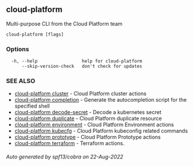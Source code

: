 ## cloud-platform

Multi-purpose CLI from the Cloud Platform team

```
cloud-platform [flags]
```

### Options

```
  -h, --help                 help for cloud-platform
      --skip-version-check   don't check for updates
```

### SEE ALSO

* [cloud-platform cluster](cloud-platform_cluster.md)	 - Cloud Platform cluster actions
* [cloud-platform completion](cloud-platform_completion.md)	 - Generate the autocompletion script for the specified shell
* [cloud-platform decode-secret](cloud-platform_decode-secret.md)	 - Decode a kubernetes secret
* [cloud-platform duplicate](cloud-platform_duplicate.md)	 - Cloud Platform duplicate resource
* [cloud-platform environment](cloud-platform_environment.md)	 - Cloud Platform Environment actions
* [cloud-platform kubecfg](cloud-platform_kubecfg.md)	 - Cloud Platform kubeconfig related commands
* [cloud-platform prototype](cloud-platform_prototype.md)	 - Cloud Platform Prototype actions
* [cloud-platform terraform](cloud-platform_terraform.md)	 - Terraform actions.

###### Auto generated by spf13/cobra on 22-Aug-2022
